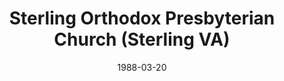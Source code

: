 ---
date: &id001 1988-03-20
end_date: null
location:
  address: 46331 McClellan Way
  city: Sterling
  state: VA
minister:
- end: 2010-01-01
  name: Edwin Urban
  start: 1988-03-20
  type: pastor
- end: null
  name: Philip T. Proctor
  start: 2011-01-01
  type: pastor
ministers:
- Edwin Urban
- Philip T. Proctor
name: Sterling Orthodox Presbyterian Church
names:
- end: null
  name: Sterling Orthodox Presbyterian Church
  start: 1988-03-20
origination_date: *id001
raw_data: "VIRGINIA Sterling\nSterling Orthodox Presbyterian Church  (March 20, 1988\u2013\
  \ )\n46331 McClellan Way\nPastors: Edwin Urban, 1988\u20132010\nPhilip T. Proctor,\
  \ 2011\u2013"
received_from: MISSING
states:
- VA
status:
  active: true
  end_date: null
  reason: null
  received_from: null
  withdrawal_to: null
title: Sterling Orthodox Presbyterian Church (Sterling VA)

---